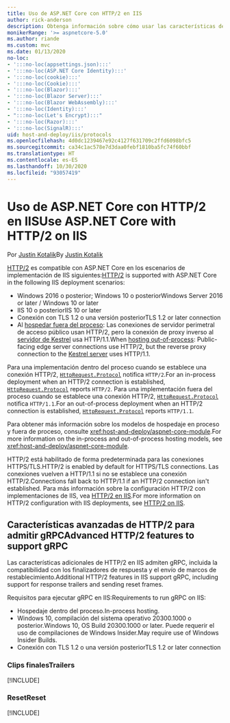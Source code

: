 ```yaml
---
title: Uso de ASP.NET Core con HTTP/2 en IIS
author: rick-anderson
description: Obtenga información sobre cómo usar las características de HTTP/2 con IIS.
monikerRange: '>= aspnetcore-5.0'
ms.author: riande
ms.custom: mvc
ms.date: 01/13/2020
no-loc:
- ':::no-loc(appsettings.json):::'
- ':::no-loc(ASP.NET Core Identity):::'
- ':::no-loc(cookie):::'
- ':::no-loc(Cookie):::'
- ':::no-loc(Blazor):::'
- ':::no-loc(Blazor Server):::'
- ':::no-loc(Blazor WebAssembly):::'
- ':::no-loc(Identity):::'
- ":::no-loc(Let's Encrypt):::"
- ':::no-loc(Razor):::'
- ':::no-loc(SignalR):::'
uid: host-and-deploy/iis/protocols
ms.openlocfilehash: 4d0dc1239467e92c4127f631709c2ffd6098bfc5
ms.sourcegitcommit: ca34c1ac578e7d3daa0febf1810ba5fc74f60bbf
ms.translationtype: HT
ms.contentlocale: es-ES
ms.lasthandoff: 10/30/2020
ms.locfileid: "93057419"
---
```

# <a name="use-aspnet-core-with-http2-on-iis"></a><span data-ttu-id="ee8f3-103">Uso de ASP.NET Core con HTTP/2 en IIS</span><span class="sxs-lookup"><span data-stu-id="ee8f3-103">Use ASP.NET Core with HTTP/2 on IIS</span></span>

<span data-ttu-id="ee8f3-104">Por [Justin Kotalik](https://github.com/jkotalik)</span><span class="sxs-lookup"><span data-stu-id="ee8f3-104">By [Justin Kotalik](https://github.com/jkotalik)</span></span>

<span data-ttu-id="ee8f3-105">[HTTP/2](https://httpwg.org/specs/rfc7540.html) es compatible con ASP.NET Core en los escenarios de implementación de IIS siguientes:</span><span class="sxs-lookup"><span data-stu-id="ee8f3-105">[HTTP/2](https://httpwg.org/specs/rfc7540.html) is supported with ASP.NET Core in the following IIS deployment scenarios:</span></span>

* <span data-ttu-id="ee8f3-106">Windows 2016 o posterior; Windows 10 o posterior</span><span class="sxs-lookup"><span data-stu-id="ee8f3-106">Windows Server 2016 or later / Windows 10 or later</span></span>
* <span data-ttu-id="ee8f3-107">IIS 10 o posterior</span><span class="sxs-lookup"><span data-stu-id="ee8f3-107">IIS 10 or later</span></span>
* <span data-ttu-id="ee8f3-108">Conexión con TLS 1.2 o una versión posterior</span><span class="sxs-lookup"><span data-stu-id="ee8f3-108">TLS 1.2 or later connection</span></span>
* <span data-ttu-id="ee8f3-109">Al [hospedar fuera del proceso](xref:host-and-deploy/iis/index#out-of-process-hosting-model): Las conexiones de servidor perimetral de acceso público usan HTTP/2, pero la conexión de proxy inverso al [servidor de Kestrel](xref:fundamentals/servers/kestrel) usa HTTP/1.1.</span><span class="sxs-lookup"><span data-stu-id="ee8f3-109">When [hosting out-of-process](xref:host-and-deploy/iis/index#out-of-process-hosting-model): Public-facing edge server connections use HTTP/2, but the reverse proxy connection to the [Kestrel server](xref:fundamentals/servers/kestrel) uses HTTP/1.1.</span></span>

<span data-ttu-id="ee8f3-110">Para una implementación dentro del proceso cuando se establece una conexión HTTP/2, [`HttpRequest.Protocol`](xref:Microsoft.AspNetCore.Http.HttpRequest.Protocol*) notifica `HTTP/2`.</span><span class="sxs-lookup"><span data-stu-id="ee8f3-110">For an in-process deployment when an HTTP/2 connection is established, [`HttpRequest.Protocol`](xref:Microsoft.AspNetCore.Http.HttpRequest.Protocol*) reports `HTTP/2`.</span></span> <span data-ttu-id="ee8f3-111">Para una implementación fuera del proceso cuando se establece una conexión HTTP/2, [`HttpRequest.Protocol`](xref:Microsoft.AspNetCore.Http.HttpRequest.Protocol*) notifica `HTTP/1.1`.</span><span class="sxs-lookup"><span data-stu-id="ee8f3-111">For an out-of-process deployment when an HTTP/2 connection is established, [`HttpRequest.Protocol`](xref:Microsoft.AspNetCore.Http.HttpRequest.Protocol*) reports `HTTP/1.1`.</span></span>

<span data-ttu-id="ee8f3-112">Para obtener más información sobre los modelos de hospedaje en proceso y fuera de proceso, consulte <xref:host-and-deploy/aspnet-core-module>.</span><span class="sxs-lookup"><span data-stu-id="ee8f3-112">For more information on the in-process and out-of-process hosting models, see <xref:host-and-deploy/aspnet-core-module>.</span></span>

<span data-ttu-id="ee8f3-113">HTTP/2 está habilitado de forma predeterminada para las conexiones HTTPS/TLS.</span><span class="sxs-lookup"><span data-stu-id="ee8f3-113">HTTP/2 is enabled by default for HTTPS/TLS connections.</span></span> <span data-ttu-id="ee8f3-114">Las conexiones vuelven a HTTP/1.1 si no se establece una conexión HTTP/2.</span><span class="sxs-lookup"><span data-stu-id="ee8f3-114">Connections fall back to HTTP/1.1 if an HTTP/2 connection isn't established.</span></span> <span data-ttu-id="ee8f3-115">Para más información sobre la configuración HTTP/2 con implementaciones de IIS, vea [HTTP/2 en IIS](/iis/get-started/whats-new-in-iis-10/http2-on-iis).</span><span class="sxs-lookup"><span data-stu-id="ee8f3-115">For more information on HTTP/2 configuration with IIS deployments, see [HTTP/2 on IIS](/iis/get-started/whats-new-in-iis-10/http2-on-iis).</span></span>

## <a name="advanced-http2-features-to-support-grpc"></a><span data-ttu-id="ee8f3-116">Características avanzadas de HTTP/2 para admitir gRPC</span><span class="sxs-lookup"><span data-stu-id="ee8f3-116">Advanced HTTP/2 features to support gRPC</span></span>

<span data-ttu-id="ee8f3-117">Las características adicionales de HTTP/2 en IIS admiten gRPC, incluida la compatibilidad con los finalizadores de respuesta y el envío de marcos de restablecimiento.</span><span class="sxs-lookup"><span data-stu-id="ee8f3-117">Additional HTTP/2 features in IIS support gRPC, including support for response trailers and sending reset frames.</span></span>

<span data-ttu-id="ee8f3-118">Requisitos para ejecutar gRPC en IIS:</span><span class="sxs-lookup"><span data-stu-id="ee8f3-118">Requirements to run gRPC on IIS:</span></span>

* <span data-ttu-id="ee8f3-119">Hospedaje dentro del proceso.</span><span class="sxs-lookup"><span data-stu-id="ee8f3-119">In-process hosting.</span></span>
* <span data-ttu-id="ee8f3-120">Windows 10, compilación del sistema operativo 20300.1000 o posterior.</span><span class="sxs-lookup"><span data-stu-id="ee8f3-120">Windows 10, OS Build 20300.1000 or later.</span></span> <span data-ttu-id="ee8f3-121">Puede requerir el uso de compilaciones de Windows Insider.</span><span class="sxs-lookup"><span data-stu-id="ee8f3-121">May require use of Windows Insider Builds.</span></span>
* <span data-ttu-id="ee8f3-122">Conexión con TLS 1.2 o una versión posterior</span><span class="sxs-lookup"><span data-stu-id="ee8f3-122">TLS 1.2 or later connection</span></span>

### <a name="trailers"></a><span data-ttu-id="ee8f3-123">Clips finales</span><span class="sxs-lookup"><span data-stu-id="ee8f3-123">Trailers</span></span>

[!INCLUDE[](~/includes/trailers.md)]

### <a name="reset"></a><span data-ttu-id="ee8f3-124">Reset</span><span class="sxs-lookup"><span data-stu-id="ee8f3-124">Reset</span></span>

[!INCLUDE[](~/includes/reset.md)]
